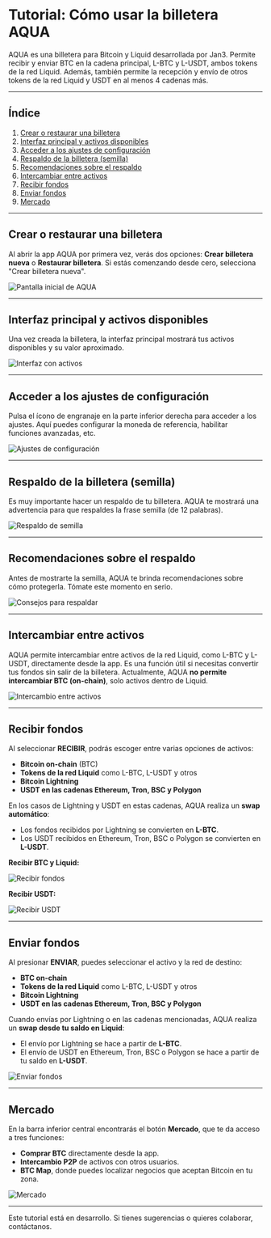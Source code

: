 # Tutorial: Cómo usar la billetera AQUA

AQUA es una billetera para Bitcoin y Liquid desarrollada por Jan3. Permite recibir y enviar BTC en la cadena principal, L-BTC y L-USDT, ambos tokens de la red Liquid. Además, también permite la recepción y envío de otros tokens de la red Liquid y USDT en al menos 4 cadenas más.

---

## Índice

1. [Crear o restaurar una billetera](#crear-o-restaurar-una-billetera)
2. [Interfaz principal y activos disponibles](#interfaz-principal-y-activos-disponibles)
3. [Acceder a los ajustes de configuración](#acceder-a-los-ajustes-de-configuración)
4. [Respaldo de la billetera (semilla)](#respaldo-de-la-billetera-semilla)
5. [Recomendaciones sobre el respaldo](#recomendaciones-sobre-el-respaldo)
6. [Intercambiar entre activos](#intercambiar-entre-activos)
7. [Recibir fondos](#recibir-fondos)
8. [Enviar fondos](#enviar-fondos)
9. [Mercado](#mercado)

---

## Crear o restaurar una billetera

Al abrir la app AQUA por primera vez, verás dos opciones: **Crear billetera nueva** o **Restaurar billetera**. Si estás comenzando desde cero, selecciona "Crear billetera nueva".

![Pantalla inicial de AQUA](./assets/images/aqua/inicio.jpg)

---

## Interfaz principal y activos disponibles

Una vez creada la billetera, la interfaz principal mostrará tus activos disponibles y su valor aproximado.

![Interfaz con activos](./assets/images/aqua/iniciada.jpg)

---

## Acceder a los ajustes de configuración

Pulsa el ícono de engranaje en la parte inferior derecha para acceder a los ajustes. Aquí puedes configurar la moneda de referencia, habilitar funciones avanzadas, etc.

![Ajustes de configuración](./assets/images/aqua/ajustes.jpg)

---

## Respaldo de la billetera (semilla)

Es muy importante hacer un respaldo de tu billetera. AQUA te mostrará una advertencia para que respaldes la frase semilla (de 12 palabras).

![Respaldo de semilla](./assets/images/aqua/backup_frase.jpg)

---

## Recomendaciones sobre el respaldo

Antes de mostrarte la semilla, AQUA te brinda recomendaciones sobre cómo protegerla. Tómate este momento en serio.

![Consejos para respaldar](./assets/images/aqua/backup_frase2.jpg)

---

## Intercambiar entre activos

AQUA permite intercambiar entre activos de la red Liquid, como L-BTC y L-USDT, directamente desde la app. Es una función útil si necesitas convertir tus fondos sin salir de la billetera. Actualmente, AQUA **no permite intercambiar BTC (on-chain)**, solo activos dentro de Liquid.

![Intercambio entre activos](./assets/images/aqua/intercambiables.jpg)

---

## Recibir fondos

Al seleccionar **RECIBIR**, podrás escoger entre varias opciones de activos:

- **Bitcoin on-chain** (BTC)
- **Tokens de la red Liquid** como L-BTC, L-USDT y otros
- **Bitcoin Lightning**
- **USDT en las cadenas Ethereum, Tron, BSC y Polygon**

En los casos de Lightning y USDT en estas cadenas, AQUA realiza un **swap automático**:

- Los fondos recibidos por Lightning se convierten en **L-BTC**.
- Los USDT recibidos en Ethereum, Tron, BSC o Polygon se convierten en **L-USDT**.

**Recibir BTC y Liquid:**

![Recibir fondos](./assets/images/aqua/recibir1.jpg)

**Recibir USDT:**

![Recibir USDT](./assets/images/aqua/recibir2.jpg)

---

## Enviar fondos

Al presionar **ENVIAR**, puedes seleccionar el activo y la red de destino:

- **BTC on-chain**
- **Tokens de la red Liquid** como L-BTC, L-USDT y otros
- **Bitcoin Lightning**
- **USDT en las cadenas Ethereum, Tron, BSC y Polygon**

Cuando envías por Lightning o en las cadenas mencionadas, AQUA realiza un **swap desde tu saldo en Liquid**:

- El envío por Lightning se hace a partir de **L-BTC**.
- El envío de USDT en Ethereum, Tron, BSC o Polygon se hace a partir de tu saldo en **L-USDT**.

![Enviar fondos](./assets/images/aqua/enviar1.jpg)

---

## Mercado

En la barra inferior central encontrarás el botón **Mercado**, que te da acceso a tres funciones:

- **Comprar BTC** directamente desde la app.
- **Intercambio P2P** de activos con otros usuarios.
- **BTC Map**, donde puedes localizar negocios que aceptan Bitcoin en tu zona.

![Mercado](./assets/images/aqua/mercado.jpg)

---

Este tutorial está en desarrollo. Si tienes sugerencias o quieres colaborar, contáctanos.
